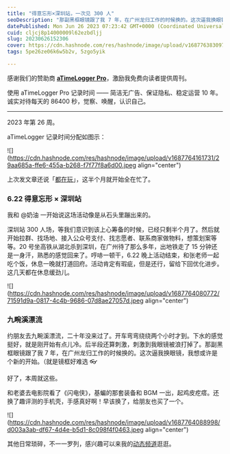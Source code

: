 ```yaml
---
title: "得意忘形×深圳站，一次见 300 人"
seoDescription: "那副黑框眼镜跟了我 7 年，在广州龙归工作的时候换的。这次逼我换眼镜，我想或许是个新的开始。"
datePublished: Mon Jun 26 2023 07:23:42 GMT+0000 (Coordinated Universal Time)
cuid: cljcj8p14000009l62ezbdljj
slug: 20230626152306
cover: https://cdn.hashnode.com/res/hashnode/image/upload/v1687763830974/efe44471-af0c-4db7-8693-bfcf1baad74c.jpeg
tags: 5pe26ze06k6w5b2v, 5zgo5yik

---
```


感谢我们的赞助商 [**aTimeLogger Pro**](https://atimelogger.pro/)，激励我免费向读者提供周刊。

使用 aTimeLogger Pro 记录时间 —— 简洁无广告、保证隐私、稳定运营 10 年。诚实对待每天的 86400 秒，觉察、唤醒，认识自己。

---

2023 年第 26 周。

aTimeLogger 记录时间分配如图示：

![](https://cdn.hashnode.com/res/hashnode/image/upload/v1687764161731/29aa685a-ffe6-455a-b268-f7f77f8a6d00.jpeg align="center")

上次发文章还说「[都在玩](http://mp.weixin.qq.com/s?__biz=MzI3MzU5MDA1OQ==&mid=2247487768&idx=1&sn=261798134678e214d491c43049cbc07b&chksm=eb21a35cdc562a4ad5fe682627ddc020a44fab5753446361a6125f42b31578eff238f28ae521&scene=21#wechat_redirect)」，这半个月就开始全在忙了。

### **6.22 得意忘形 × 深圳站**

我和 @奶油 一开始说这场活动像是从石头里蹦出来的。

深圳站 300 人场，等我们意识到该上心筹备的时候，已经只剩半个月了。然后就开始拉群、找场地、接入公众号支付、找志愿者、联系商家做物料，想策划案等等。20 号坐高铁从湖北杀到深圳，在广州待了那么多年，出地铁走了 15 分钟还是一身汗，熟悉的感觉回来了。哼哧一顿干，6.22 晚上活动结束，和张老师一起吃个饭，休息一晚就打道回府。活动肯定有瑕疵，但是还行，留给下回优化进步。这几天都在休息缓劲儿。

![](https://cdn.hashnode.com/res/hashnode/image/upload/v1687764080772/71591d9a-0817-4c4b-9686-07d8ae27057d.jpeg align="center")

### **九畹溪漂流**

约朋友去九畹溪漂流，二十年没来过了。开车弯弯绕绕两个小时才到。下水的感觉挺好，就是刚开始有点儿冷。后半段还算刺激，刺激到我眼镜被浪打掉了。那副黑框眼镜跟了我 7 年，在广州龙归工作的时候换的。这次逼我换眼镜，我想或许是个新的开始。（就是镜框好难选 👓

好了，本周就这些。

和老婆去电影院看了《闪电侠》，基蝙的那套装备和 BGM 一出，起鸡皮疙瘩。还换了趣评测的手机壳，手感真好啊！早该换了，给朋友也买了一个。

![](https://cdn.hashnode.com/res/hashnode/image/upload/v1687764088998/d003a3ab-df67-4d4e-b5d1-8c098f4f0463.jpeg align="center")

其他日常琐碎，不一一罗列，感兴趣可以来我的[动态频道](https://mp.weixin.qq.com/s/A_yK10ktL8Nl7RzsnGwzEg)逛逛。